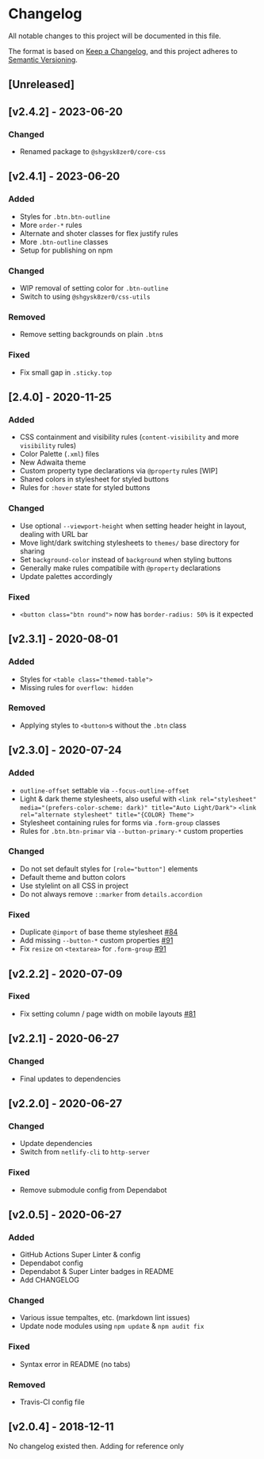 <!-- markdownlint-disable -->
# Changelog
All notable changes to this project will be documented in this file.

The format is based on [Keep a Changelog](https://keepachangelog.com/en/1.0.0/),
and this project adheres to [Semantic Versioning](https://semver.org/spec/v2.0.0.html).

## [Unreleased]

## [v2.4.2] - 2023-06-20

### Changed
- Renamed package to `@shgysk8zer0/core-css` 

## [v2.4.1] - 2023-06-20

### Added
- Styles for `.btn.btn-outline`
- More `order-*` rules
- Alternate and shoter classes for flex justify rules
- More `.btn-outline` classes
- Setup for publishing on npm

### Changed
- WIP removal of setting color for `.btn-outline`
- Switch to using `@shgysk8zer0/css-utils`

### Removed
- Remove setting backgrounds on plain `.btn`s

### Fixed
- Fix small gap in `.sticky.top`

## [2.4.0] - 2020-11-25

### Added
- CSS containment and visibility rules (`content-visibility` and more `visibility` rules)
- Color Palette (`.xml`) files
- New Adwaita theme
- Custom property type declarations via `@property` rules [WIP]
- Shared colors in stylesheet for styled buttons
- Rules for `:hover` state for styled buttons

### Changed
- Use optional `--viewport-height` when setting header height in layout, dealing with URL bar
- Move light/dark switching stylesheets to `themes/` base directory for sharing
- Set `background-color` instead of `background` when styling buttons
- Generally make rules compatibile with `@property` declarations
- Update palettes accordingly

### Fixed
- `<button class="btn round">` now has `border-radius: 50%` is it expected

## [v2.3.1] - 2020-08-01

### Added
- Styles for `<table class="themed-table">`
- Missing rules for `overflow: hidden`

### Removed
- Applying styles to `<button>`s without the `.btn` class

## [v2.3.0] - 2020-07-24

### Added
- `outline-offset` settable via `--focus-outline-offset`
- Light & dark theme stylesheets, also useful with `<link rel="stylesheet" media="(prefers-color-scheme: dark)" title="Auto Light/Dark">`
`<link rel="alternate stylesheet" title="{COLOR} Theme">`
- Stylesheet containing rules for forms via `.form-group` classes
- Rules for `.btn.btn-primar` via `--button-primary-*` custom properties

### Changed
- Do not set default styles for `[role="button"]` elements
- Default theme and button colors
- Use stylelint on all CSS in project
- Do not always remove `::marker` from `details.accordion`

### Fixed
- Duplicate `@import` of base theme stylesheet [#84](https://github.com/shgysk8zer0/core-css/issues/84)
- Add missing `--button-*` custom properties [#91](https://github.com/shgysk8zer0/core-css/issues/91)
- Fix `resize` on `<textarea>` for `.form-group` [#91](https://github.com/shgysk8zer0/core-css/issues/91)

## [v2.2.2] - 2020-07-09

### Fixed
- Fix setting column / page width on mobile layouts [#81](https://github.com/shgysk8zer0/core-css/issues/81)

## [v2.2.1] - 2020-06-27

### Changed
- Final updates to dependencies

## [v2.2.0] - 2020-06-27

### Changed
- Update dependencies
- Switch from `netlify-cli` to `http-server`

### Fixed
- Remove submodule config from Dependabot

## [v2.0.5] - 2020-06-27

### Added
- GitHub Actions Super Linter & config
- Dependabot config
- Dependabot & Super Linter badges in README
- Add CHANGELOG

### Changed
- Various issue tempaltes, etc. (markdown lint issues)
- Update node modules using `npm update` & `npm audit fix`

### Fixed
- Syntax error in README (no tabs)

### Removed
- Travis-CI config file

## [v2.0.4] - 2018-12-11
No changelog existed then. Adding for reference only
<!-- markdownlint-restore -->
